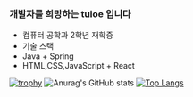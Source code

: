 ### 개발자를 희망하는 tuioe 입니다 
- 컴퓨터 공학과 2학년 재학중
- 기술 스택
- Java + Spring
- HTML,CSS,JavaScript + React
 
[![trophy](https://github-profile-trophy.vercel.app/?username=tuioe5679&theme=onedark)](https://github.com/tuioe5679/github-readme-stats)
![Anurag's GitHub stats](https://github-readme-stats.vercel.app/api?username=tuioe5679&show_icons=true)
[![Top Langs](https://github-readme-stats.vercel.app/api/top-langs/?username=tuioe5679&layout=tuioe5679)](https://github.com/tuioe5679/github-readme-stats)







